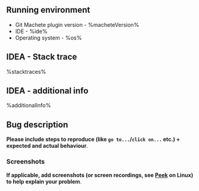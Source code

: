 ## Running environment
- Git Machete plugin version - %macheteVersion%
- IDE - %ide%
- Operating system - %os%

## IDEA - Stack trace
%stacktraces%

## IDEA - additional info
%additionalInfo%

## Bug description
**Please include steps to reproduce (like `go to...`/`click on...` etc.) + expected and actual behaviour**.

### Screenshots
**If applicable, add screenshots (or screen recordings, see [Peek](https://github.com/phw/peek#peek---an-animated-gif-recorder) on Linux)
to help explain your problem**.
